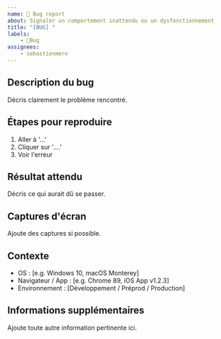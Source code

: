 ```yaml
---
name: 🐛 Bug report
about: Signaler un comportement inattendu ou un dysfonctionnement
title: "[BUG] "
labels: 
    - 🐛Bug
assignees:
    - sebastienmerv
---
```


## Description du bug

Décris clairement le problème rencontré.

## Étapes pour reproduire

1. Aller à '...'
2. Cliquer sur '....'
3. Voir l'erreur

## Résultat attendu

Décris ce qui aurait dû se passer.

## Captures d'écran

Ajoute des captures si possible.

## Contexte

- OS : [e.g. Windows 10, macOS Monterey]
- Navigateur / App : [e.g. Chrome 89, iOS App v1.2.3]
- Environnement : [Développement / Préprod / Production]

## Informations supplémentaires

Ajoute toute autre information pertinente ici.
